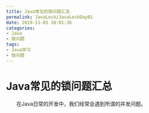 ```yaml
---
title: Java常见的锁问题汇总
permalink: JavaLock/JavaLockDay01
date: 2019-11-05 18:01:36
categories:
- Java
- 锁问题
tags:
- Java学习
- 锁问题
---
```


# Java常见的锁问题汇总

&emsp;&emsp;在Java日常的开发中，我们经常会遇到所谓的并发问题。